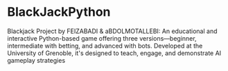 # BlackJackPython
Blackjack Project by FEIZABADI &amp; aBDOLMOTALLEBI: An educational and interactive Python-based game offering three versions—beginner, intermediate with betting, and advanced with bots. Developed at the University of Grenoble, it's designed to teach, engage, and demonstrate AI gameplay strategies
